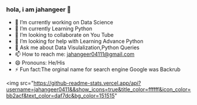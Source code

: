 ### hola, i am jahangeer 👋


- 🔭 I’m currently working on Data Science
- 🌱 I’m currently Learning Python
- 👯 I’m looking to collaborate on You Tube
- 🤔 I’m looking for help with Learning Advance Python
- 💬 Ask me about Data Visulalization,Python Queries
- 📫 How to reach me: jahangeer04111@gmail.com
- 😄 Pronouns: He/His
- ⚡ Fun fact:The orginal name for search engine Google was Backrub


<img src="https://github-readme-stats.vercel.app/api?username=jahangeer0411&&show_icons=true&title_color=ffffff&icon_color=bb2acf&text_color=daf7dc&bg_color=151515"
